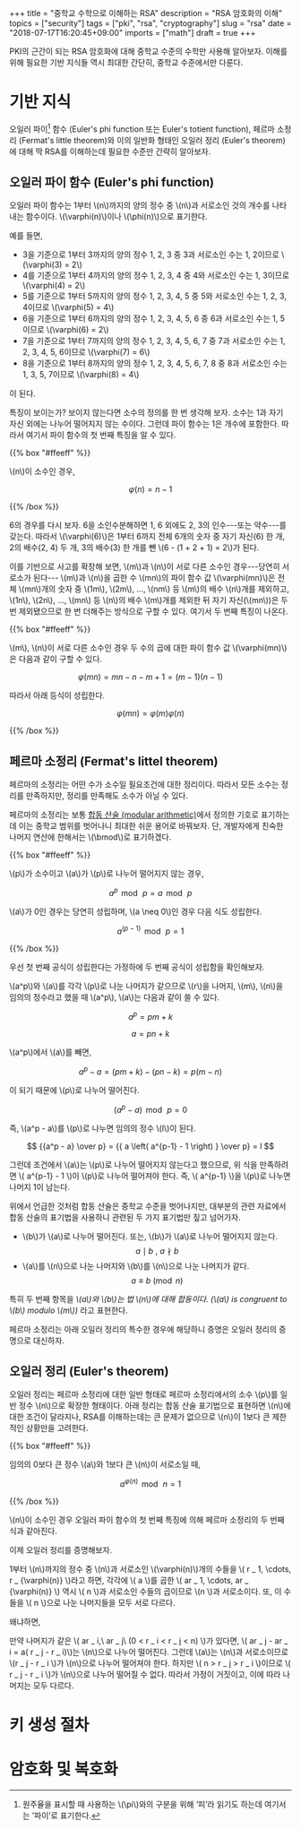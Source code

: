 +++
title = "중학교 수학으로 이해하는 RSA"
description = "RSA 암호화의 이해"
topics = ["security"]
tags = ["pki", "rsa", "cryptography"]
slug = "rsa"
date = "2018-07-17T16:20:45+09:00"
imports = ["math"]
draft = true
+++

PKI의 근간이 되는 RSA 암호화에 대해 중학교 수준의 수학만 사용해 알아보자. 이해를 위해 필요한 기반 지식들 역시 최대한 간단히, 중학교 수준에서만 다룬다.

# 기반 지식

오일러 파이[^1] 함수 (Euler's phi function 또는 Euler's totient function), 페르마 소정리 (Fermat's little theorem)와 이의 일반화 형태인 오일러 정리 (Euler's theorem)에 대해 딱 RSA를 이해하는데 필요한 수준만 간략히 알아보자. 

[^1]: 원주율을 표시할 때 사용하는 \\(\pi\\)와의 구분을 위해 ’피’라 읽기도 하는데 여기서는 ’파이’로 표기한다.

## 오일러 파이 함수 (Euler's phi function)

오일러 파이 함수는 1부터 \\(n\\)까지의 양의 정수 중 \\(n\\)과 서로소인 것의 개수를 나타내는 함수이다. \\(\varphi(n)\\)이나 \\(\phi(n)\\)으로 표기한다.

예를 들면,

- 3을 기준으로 1부터 3까지의 양의 정수 1, 2, 3 중 3과 서로소인 수는 1, 2이므로 \\(\varphi(3) = 2\\)
- 4를 기준으로 1부터 4까지의 양의 정수 1, 2, 3, 4 중 4와 서로소인 수는 1, 3이므로 \\(\varphi(4) = 2\\)
- 5를 기준으로 1부터 5까지의 양의 정수 1, 2, 3, 4, 5 중 5와 서로소인 수는 1, 2, 3, 4이므로 \\(\varphi(5) = 4\\)
- 6을 기준으로 1부터 6까지의 양의 정수 1, 2, 3, 4, 5, 6 중 6과 서로소인 수는 1, 5이므로 \\(\varphi(6) = 2\\)
- 7을 기준으로 1부터 7까지의 양의 정수 1, 2, 3, 4, 5, 6, 7 중 7과 서로소인 수는 1, 2, 3, 4, 5, 6이므로 \\(\varphi(7) = 6\\)
- 8을 기준으로 1부터 8까지의 양의 정수 1, 2, 3, 4, 5, 6, 7, 8 중 8과 서로소인 수는 1, 3, 5, 7이므로 \\(\varphi(8) = 4\\)

이 된다.

특징이 보이는가? 보이지 않는다면 소수의 정의를 한 번 생각해 보자. 소수는 1과 자기 자신 외에는 나누어 떨어지지 않는 수이다. 그런데 파이 함수는 1은 개수에 포함한다. 따라서 여기서 파이 함수의 첫 번째 특징을 알 수 있다.

{{% box "#ffeeff" %}}

\\(n\\)이 소수인 경우,

$$\varphi(n) = n - 1$$

{{% /box %}}

6의 경우를 다시 보자. 6을 소인수분해하면 1, 6 외에도 2, 3의 인수---또는 약수---를 갖는다. 따라서 \\(\varphi(6)\\)은 1부터 6까지 전체 6개의 숫자 중 자기 자신(6) 한 개, 2의 배수(2, 4) 두 개, 3의 배수(3) 한 개를 뺀 \\(6 - (1 + 2 + 1) = 2\\)가 된다.

이를 기반으로 사고를 확장해 보면, \\(m\\)과 \\(n\\)이 서로 다른 소수인 경우---당연히 서로소가 된다--- \\(m\\)과 \\(n\\)을 곱한 수 \\(mn\\)의 파이 함수 값 \\(\varphi(mn)\\)은 전체 \\(mn\\)개의 숫자 중 \\(1m\\), \\(2m\\), ..., \\(nm\\) 등 \\(m\\)의 배수 \\(n\\)개를 제외하고, \\(1n\\), \\(2n\\), ..., \\(mn\\) 등 \\(n\\)의 배수 \\(m\\)개를 제외한 뒤 자기 자신(\\(mn\\))은 두 번 제외됐으므로 한 번 더해주는 방식으로 구할 수 있다. 여기서 두 번째 특징이 나온다.

{{% box "#ffeeff" %}}

\\(m\\), \\(n\\)이 서로 다른 소수인 경우 두 수의 곱에 대한 파이 함수 값 \\(\varphi(mn)\\)은 다음과 같이 구할 수 있다.

$$ \varphi(mn) = mn - n - m + 1 = (m - 1)(n - 1) $$

따라서 아래 등식이 성립한다.

$$ \varphi(mn) = \varphi(m)\varphi(n) $$

{{% /box %}}

## 페르마 소정리 (Fermat's littel theorem)

페르마의 소정리는 어떤 수가 소수일 필요조건에 대한 정리이다. 따라서 모든 소수는 정리를 만족하지만, 정리를 만족해도 소수가 아닐 수 있다.

페르마의 소정리는 보통 [합동 산술 (modular arithmetic)](https://ko.wikipedia.org/wiki/%ED%95%A9%EB%8F%99_%EC%82%B0%EC%88%A0)에서 정의한 기호로 표기하는데 이는 중학교 범위를 벗어나니 최대한 쉬운 용어로 바꿔보자. 단, 개발자에게 친숙한 나머지 연산에 한해서는 \\(\bmod\\)로 표기하겠다.

{{% box "#ffeeff" %}}

\\(p\\)가 소수이고 \\(a\\)가 \\(p\\)로 나누어 떨어지지 않는 경우,

$$ a^p\,\bmod\,p = a\,\bmod\,p $$

\\(a\\)가 0인 경우는 당연히 성립하며, \\(a \neq 0\\)인 경우 다음 식도 성립한다.

$$ a^{(p-1)}\,\bmod\,p = 1 $$

{{% /box %}}

우선 첫 번째 공식이 성립한다는 가정하에 두 번째 공식이 성립함을 확인해보자.

\\(a^p\\)와 \\(a\\)를 각각 \\(p\\)로 나눈 나머지가 같으므로 \\(r\\)을 나머지, \\(m\\), \\(n\\)을 임의의 정수라고 했을 때 \\(a^p\\), \\(a\\)는 다음과 같이 쓸 수 있다.

$$ a^p = pm +k $$

$$ a = pn +k $$

\\(a^p\\)에서 \\(a\\)를 빼면,

$$ a^p - a = (pm + k) - (pn - k) = p(m - n) $$

이 되기 때문에 \\(p\\)로 나누어 떨어진다.

$$ \left( a^p - a \right)\,\bmod\,p = 0 $$

즉, \\(a^p - a\\)를 \\(p\\)로 나누면 임의의 정수 \\(l\\)이 된다.

$$ {{a^p - a} \over p} = {{ a \left( a^{p-1} - 1 \right) } \over p} = l $$

그런데 조건에서 \\(a\\)는 \\(p\\)로 나누어 떨어지지 않는다고 했으므로, 위 식을 만족하려면 \\( a^{p-1} - 1 \\)이 \\(p\\)로 나누어 떨어져야 한다. 즉, \\( a^{p-1} \\)을 \\(p\\)로 나누면 나머지 1이 남는다.

위에서 언급한 것처럼 합동 산술은 중학교 수준을 벗어나지만, 대부분의 관련 자료에서 합동 산술의 표기법을 사용하니 관련된 두 가지 표기법만 짚고 넘어가자.

- \\(b\\)가 \\(a\\)로 나누어 떨어진다. 또는, \\(b\\)가 \\(a\\)로 나누어 떨어지지 않는다.
$$ a \mid b\ ,\  a \nmid b $$
- \\(a\\)를 \\(n\\)으로 나눈 나머지와 \\(b\\)를 \\(n\\)으로 나눈 나머지가 같다.
$$ a \equiv b \pmod{n} $$

특히 두 번째 항목을 *\\(a\\)와 \\(b\\)는 법 \\(n\\)에 대해 합동이다. (\\(a\\) is congruent to \\(b\\) modulo \\(m\\))* 라고 표현한다.

페르마 소정리는 아래 오일러 정리의 특수한 경우에 해당하니 증명은 오일러 정리의 증명으로 대신하자.

## 오일러 정리 (Euler's theorem)

오일러 정리는 페르마 소정리에 대한 일반 형태로 페르마 소정리에서의 소수 \\(p\\)를 일반 정수 \\(n\\)으로 확장한 형태이다. 아래 정리는 합동 산술 표기법으로 표현하면 \\(n\\)에 대한 조건이 달라지나, RSA를 이해하는데는 큰 문제가 없으므로 \\(n\\)이 1보다 큰 제한적인 상황만을 고려한다.

{{% box "#ffeeff" %}}

임의의 0보다 큰 정수 \\(a\\)와 1보다 큰 \\(n\\)이 서로소일 때,

$$ a^{\varphi(n)}\,\bmod\,n = 1 $$

{{% /box %}}

\\(n\\)이 소수인 경우 오일러 파이 함수의 첫 번째 특징에 의해  페르마 소정리의 두 번째 식과 같아진다.

이제 오일러 정리를 증명해보자.

1부터 \\(n\\)까지의 정수 중 \\(n\\)과 서로소인 \\(\varphi(n)\\)개의 수들을 \\( r _ 1, \cdots, r _ {\varphi(n)} \\)라고 하면, 각각에 \\( a \\)를 곱한 \\( ar _ 1, \cdots, ar _ {\varphi(n)} \\) 역시 \\( n \\)과 서로소인 수들의 곱이므로 \\(n \\)과 서로소이다. 또, 이 수들을 \\( n \\)으로 나눈 나머지들을 모두 서로 다르다.

왜냐하면,

만약 나머지가 같은 \\( ar _ i,\ ar _ j\ (0 < r _ i < r _ j < n) \\)가 있다면, \\( ar _ j - ar _ i = a( r _ j - r _ i)\\)는 \\(n\\)으로 나누어 떨어진다. 그런데 \\(a\\)는 \\(n\\)과 서로소이므로 \\(r _ j - r _ i \\)가 \\(n\\)으로 나누어 떨어져야 한다. 하지만 \\( n > r _ j > r _ i \\)이므로 \\( r _ j - r _ i \\)가 \\(n\\)으로 나누어 떨어질 수 없다. 따라서 가정이 거짓이고, 이에 따라 나머지는 모두 다르다.


# 키 생성 절차

# 암호화 및 복호화